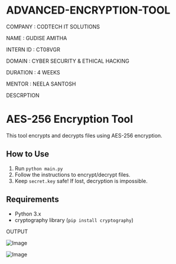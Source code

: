 # ADVANCED-ENCRYPTION-TOOL

COMPANY : CODTECH IT SOLUTIONS

NAME : GUDISE AMITHA

INTERN ID : CT08VGR

DOMAIN : CYBER SECURITY & ETHICAL HACKING

DURATION : 4 WEEKS

MENTOR : NEELA SANTOSH

DESCRPTION

# AES-256 Encryption Tool
This tool encrypts and decrypts files using AES-256 encryption.

## How to Use
1. Run `python main.py`
2. Follow the instructions to encrypt/decrypt files.
3. Keep `secret.key` safe! If lost, decryption is impossible.

## Requirements
- Python 3.x
- cryptography library (`pip install cryptography`)


OUTPUT 

![Image](https://github.com/user-attachments/assets/488a13ad-8622-479c-84db-9c3b47e575a1)


![Image](https://github.com/user-attachments/assets/2de12ea9-f194-4440-b2b3-b4b01abb696a)
